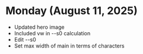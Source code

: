 # Monday (August 11, 2025)

- Updated hero image
- Included vw in --s0 calculation
- Edit --s0
- Set max width of main in terms of characters
